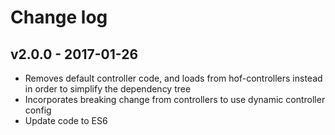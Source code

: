 # Change log

## v2.0.0 - 2017-01-26

* Removes default controller code, and loads from hof-controllers instead in order to simplify the dependency tree
* Incorporates breaking change from controllers to use dynamic controller config
* Update code to ES6
